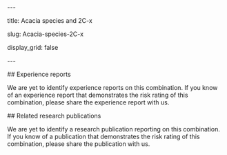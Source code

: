 ﻿\---

title: Acacia species and 2C-x

slug: Acacia-species-2C-x

display\_grid: false

\---

\## Experience reports


We are yet to identify experience reports on this combination. If you know of an experience report that demonstrates the risk rating of this combination, please share the experience report with us.

\## Related research publications

We are yet to identify a research publication reporting on this combination. If you know of a publication that demonstrates the risk rating of this combination, please share the publication with us.


